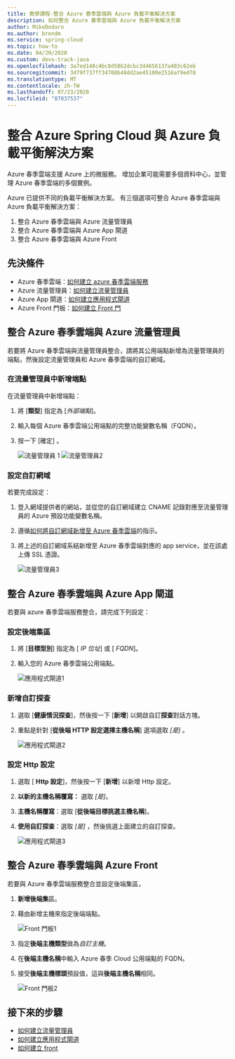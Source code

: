 ```yaml
---
title: 教學課程-整合 Azure 春季雲端與 Azure 負載平衡解決方案
description: 如何整合 Azure 春季雲端與 Azure 負載平衡解決方案
author: MikeDodaro
ms.author: brendm
ms.service: spring-cloud
ms.topic: how-to
ms.date: 04/20/2020
ms.custom: devx-track-java
ms.openlocfilehash: 3a7ed148c4bc8d58b2dcbc344656137a403c62eb
ms.sourcegitcommit: 3d79f737ff34708b48dd2ae45100e2516af9ed78
ms.translationtype: MT
ms.contentlocale: zh-TW
ms.lasthandoff: 07/23/2020
ms.locfileid: "87037537"
---
```

# <a name="integrate-azure-spring-cloud-with-azure-load-balance-solutions"></a>整合 Azure Spring Cloud 與 Azure 負載平衡解決方案

Azure 春季雲端支援 Azure 上的微服務。  增加企業可能需要多個資料中心，並管理 Azure 春季雲端的多個實例。

Azure 已提供不同的負載平衡解決方案。 有三個選項可整合 Azure 春季雲端與 Azure 負載平衡解決方案：

1.  整合 Azure 春季雲端與 Azure 流量管理員
2.  整合 Azure 春季雲端與 Azure App 閘道
3.  整合 Azure 春季雲端與 Azure Front

## <a name="prerequisites"></a>先決條件

* Azure 春季雲端：[如何建立 azure 春季雲端服務](https://docs.microsoft.com/azure/spring-cloud/spring-cloud-quickstart-launch-app-portal)
* Azure 流量管理員：[如何建立流量管理員](https://docs.microsoft.com/azure/traffic-manager/quickstart-create-traffic-manager-profile/)
* Azure App 閘道：[如何建立應用程式閘道](https://docs.microsoft.com/azure/application-gateway/quick-create-portal)
* Azure Front 門板：[如何建立 Front 門](https://docs.microsoft.com/azure/frontdoor/quickstart-create-front-door)

## <a name="integrate-azure-spring-cloud-with-azure-traffic-manager"></a>整合 Azure 春季雲端與 Azure 流量管理員

若要將 Azure 春季雲端與流量管理員整合，請將其公用端點新增為流量管理員的端點，然後設定流量管理員和 Azure 春季雲端的自訂網域。

### <a name="add-endpoint-in-traffic-manager"></a>在流量管理員中新增端點
在流量管理員中新增端點：
1.  將 [**類型**] 指定為 [*外部端點*]。
1.  輸入每個 Azure 春季雲端公用端點的完整功能變數名稱（FQDN）。
1. 按一下 [確定]  。

    ![流量管理員 1 ](media/spring-cloud-load-balancers/traffic-manager-1.png) ![ 流量管理員2](media/spring-cloud-load-balancers/traffic-manager-2.png)

### <a name="configure-custom-domain"></a>設定自訂網域
若要完成設定：
1.  登入網域提供者的網站，並從您的自訂網域建立 CNAME 記錄對應至流量管理員的 Azure 預設功能變數名稱。
1.  遵循[如何將自訂網域新增至 Azure 春季雲端](spring-cloud-tutorial-custom-domain.md)的指示。
1. 將上述的自訂網域系結新增至 Azure 春季雲端對應的 app service，並在該處上傳 SSL 憑證。

    ![流量管理員3](media/spring-cloud-load-balancers/traffic-manager-3.png)

## <a name="integrate-azure-spring-cloud-with-azure-app-gateway"></a>整合 Azure 春季雲端與 Azure App 閘道

若要與 azure 春季雲端服務整合，請完成下列設定：

### <a name="configure-backend-pool"></a>設定後端集區
1. 將 [**目標型別**] 指定為 [ *IP 位址*] 或 [ *FQDN*]。
1. 輸入您的 Azure 春季雲端公用端點。

    ![應用程式閘道1](media/spring-cloud-load-balancers/app-gateway-1.png)

### <a name="add-custom-probe"></a>新增自訂探查
1. 選取 [**健康情況探查**]，然後按一下 [**新增**] 以開啟自訂**探查**對話方塊。 
1. 重點是針對 [**從後端 HTTP 設定選擇主機名稱**] 選項選取 *[是]* 。

    ![應用程式閘道2](media/spring-cloud-load-balancers/app-gateway-2.png)

### <a name="configure-http-setting"></a>設定 Http 設定
1.  選取 [ **Http 設定**]，然後按一下 [**新增**] 以新增 Http 設定。
1.  **以新的主機名稱覆寫：** 選取 *[是]*。
1.  **主機名稱覆寫**：選取 [**從後端目標挑選主機名稱**]。
1.  **使用自訂探查**：選取 *[是]* ，然後挑選上面建立的自訂探查。

    ![應用程式閘道3](media/spring-cloud-load-balancers/app-gateway-3.png)

## <a name="integrate-azure-spring-cloud-with-azure-front-door"></a>整合 Azure 春季雲端與 Azure Front

若要與 Azure 春季雲端服務整合並設定後端集區， 
1. **新增後端集**區。
1. 藉由新增主機來指定後端端點。

    ![Front 門板1](media/spring-cloud-load-balancers/front-door-1.png)

1.  指定**後端主機類型**做為*自訂主機*。
1.  在**後端主機名稱**中輸入 Azure 春季 Cloud 公用端點的 FQDN。
1.  接受**後端主機標頭**預設值，這與**後端主機名稱**相同。

    ![Front 門板2](media/spring-cloud-load-balancers/front-door-2.png)

## <a name="next-steps"></a>接下來的步驟
* [如何建立流量管理員](https://docs.microsoft.com/azure/traffic-manager/quickstart-create-traffic-manager-profile/)
* [如何建立應用程式閘道](https://docs.microsoft.com/azure/application-gateway/quick-create-portal)
* [如何建立 front](https://docs.microsoft.com/azure/frontdoor/quickstart-create-front-door)
